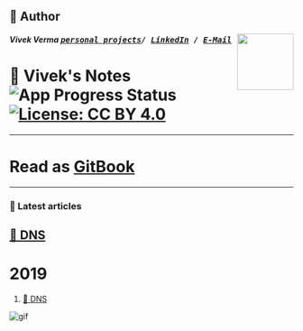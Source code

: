 ## 📝 Author
[<img src="https://avatars3.githubusercontent.com/u/7460661?v=4" align="right" height="100">](http://vixir.github.io)

##### Vivek Verma <kbd>[personal projects](https://vixir.github.io/)/ [LinkedIn](https://www.linkedin.com/in/vixir) / [E-Mail](mailto:vivek.verma@outlook.in)</kbd>


# 📓 Vivek's Notes  ![App Progress Status](https://img.shields.io/badge/Writing%20Status-In%20Progress-0520b7.svg?style=plastic) [![License: CC BY 4.0](https://img.shields.io/badge/License-CC%20BY%204.0-red.svg?colorB=91001a)](http://creativecommons.org/licenses/by/4.0/)

___
# Read as [GitBook](https://vixir.gitbook.io/gitinit/)
___

### 📰 Latest articles
[📝 DNS ](./2019/articles/DNS_CDN_and_LoadBalancing.md)
---

# 2019

1. [📝 DNS ](./2019/articles/DNS_CDN_and_LoadBalancing.md)

![gif](../2019/assets/writing.gif)

<!-- Written by Vivek Verma (vivk274@gmail.com) .....copied from Daniel Deutsch-->
